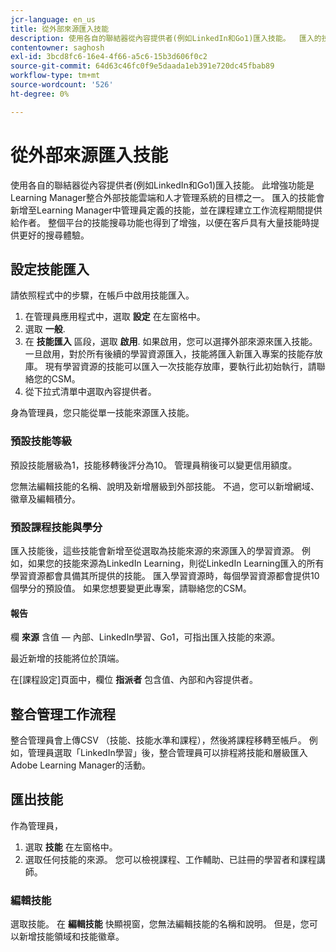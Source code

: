 ```yaml
---
jcr-language: en_us
title: 從外部來源匯入技能
description: 使用各自的聯結器從內容提供者(例如LinkedIn和Go1)匯入技能。  匯入的技能會新增至Learning Manager中管理員定義的技能，並在課程建立工作流程期間提供給作者。
contentowner: saghosh
exl-id: 3bcd8fc6-16e4-4f66-a5c6-15b3d606f0c2
source-git-commit: 64d63c46fc0f9e5daada1eb391e720dc45fbab89
workflow-type: tm+mt
source-wordcount: '526'
ht-degree: 0%

---
```


# 從外部來源匯入技能

使用各自的聯結器從內容提供者(例如LinkedIn和Go1)匯入技能。 此增強功能是Learning Manager整合外部技能雲端和人才管理系統的目標之一。 匯入的技能會新增至Learning Manager中管理員定義的技能，並在課程建立工作流程期間提供給作者。 整個平台的技能搜尋功能也得到了增強，以便在客戶具有大量技能時提供更好的搜尋體驗。

## 設定技能匯入

請依照程式中的步驟，在帳戶中啟用技能匯入。

1. 在管理員應用程式中，選取 **設定** 在左窗格中。
1. 選取 **一般**.
1. 在 **技能匯入** 區段，選取 **啟用**. 如果啟用，您可以選擇外部來源來匯入技能。 一旦啟用，對於所有後續的學習資源匯入，技能將匯入新匯入專案的技能存放庫。 現有學習資源的技能可以匯入一次技能存放庫，要執行此初始執行，請聯絡您的CSM。
1. 從下拉式清單中選取內容提供者。

身為管理員，您只能從單一技能來源匯入技能。

### 預設技能等級

預設技能層級為1，技能移轉後評分為10。 管理員稍後可以變更信用額度。

您無法編輯技能的名稱、說明及新增層級到外部技能。 不過，您可以新增網域、徽章及編輯積分。

### 預設課程技能與學分

匯入技能後，這些技能會新增至從選取為技能來源的來源匯入的學習資源。 例如，如果您的技能來源為LinkedIn Learning，則從LinkedIn Learning匯入的所有學習資源都會具備其所提供的技能。 匯入學習資源時，每個學習資源都會提供10個學分的預設值。 如果您想要變更此專案，請聯絡您的CSM。

#### 報告

欄 **來源** 含值 — 內部、LinkedIn學習、Go1，可指出匯入技能的來源。

最近新增的技能將位於頂端。

在[課程設定]頁面中，欄位 **指派者** 包含值、內部和內容提供者。


## 整合管理工作流程

整合管理員會上傳CSV （技能、技能水準和課程），然後將課程移轉至帳戶。 例如，管理員選取「LinkedIn學習」後，整合管理員可以排程將技能和層級匯入Adobe Learning Manager的活動。

## 匯出技能

作為管理員，

1. 選取 **技能** 在左窗格中。
1. 選取任何技能的來源。 您可以檢視課程、工作輔助、已註冊的學習者和課程講師。

### 編輯技能

選取技能。 在 **編輯技能** 快顯視窗，您無法編輯技能的名稱和說明。 但是，您可以新增技能領域和技能徽章。
